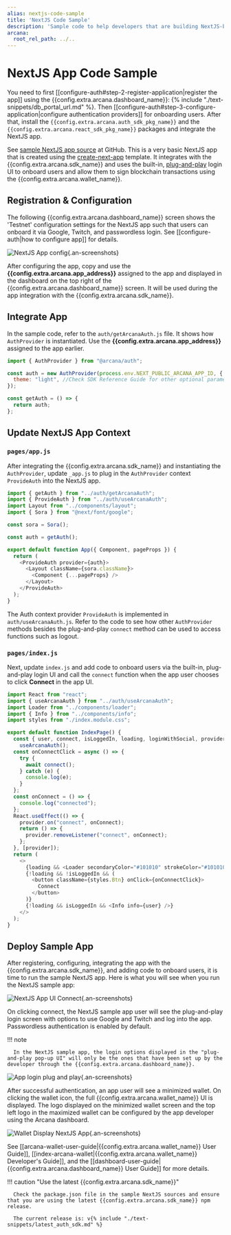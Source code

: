 ```yaml
---
alias: nextjs-code-sample
title: 'NextJS Code Sample'
description: 'Sample code to help developers that are building NextJS-based apps to quickly integrate with the Arcana Auth SDK.'
arcana:
  root_rel_path: ../..
---
```


# NextJS App Code Sample

You need to first [[configure-auth#step-2-register-application|register the app]] using the {{config.extra.arcana.dashboard_name}}: {% include "./text-snippets/db_portal_url.md" %}. Then [[configure-auth#step-3-configure-application|configure authentication providers]] for onboarding users. After that, install the `{{config.extra.arcana.auth_sdk_pkg_name}}` and the `{{config.extra.arcana.react_sdk_pkg_name}}` packages and integrate the NextJS app.

See [sample NextJS app source](https://github.com/arcana-network/auth-next-js) at GitHub. This is a very basic NextJS app that is created using the [create-next-app](https://github.com/vercel/next.js/tree/canary/packages/create-next-app) template. It integrates with the {{config.extra.arcana.sdk_name}} and uses the built-in, [plug-and-play]({{page.meta.arcana.root_rel_path}}/concepts/plugnplayauth.md) login UI to onboard users and allow them to sign blockchain transactions using the {{config.extra.arcana.wallet_name}}. 

## Registration & Configuration

The following {{config.extra.arcana.dashboard_name}} screen shows the 'Testnet' configuration settings for the NextJS app such that users can onboard it via Google, Twitch, and passwordless login. See [[configure-auth|how to configure app]] for details.

![NextJS App config](/img/nextjs_app_db_setup_google_twitch.png){.an-screenshots}

After configuring the app, copy and use the **{{config.extra.arcana.app_address}}** assigned to the app and displayed in the dashboard on the top right of the {{config.extra.arcana.dashboard_name}} screen. It will be used during the app integration with the {{config.extra.arcana.sdk_name}}.

## Integrate App

In the sample code, refer to the  `auth/getArcanaAuth.js` file. It shows how `AuthProvider` is instantiated. Use the **{{config.extra.arcana.app_address}}** assigned to the app earlier.

```js title="auth/getArcanaAuth.js" hl_lines="1 3-5"
import { AuthProvider } from "@arcana/auth";

const auth = new AuthProvider(process.env.NEXT_PUBLIC_ARCANA_APP_ID, { //assigned during app registration, see dashboard
  theme: "light", //Check SDK Reference Guide for other optional parameters
});

const getAuth = () => {
  return auth;
};
```

## Update NextJS App Context

### `pages/app.js` 

After integrating the {{config.extra.arcana.sdk_name}} and instantiating the `AuthProvider`, update `_app.js` to plug in the `AuthProvider` context `ProvideAuth` into the NextJS app. 

```js title="pages/_app.js" hl_lines="1 2 8 12 16"
import { getAuth } from "../auth/getArcanaAuth";
import { ProvideAuth } from "../auth/useArcanaAuth";
import Layout from "../components/layout";
import { Sora } from "@next/font/google";

const sora = Sora();

const auth = getAuth();

export default function App({ Component, pageProps }) {
  return (
    <ProvideAuth provider={auth}>
      <Layout className={sora.className}>
        <Component {...pageProps} />
      </Layout>
    </ProvideAuth>
  );
}
```

The Auth context provider `ProvideAuth` is implemented in `auth/useArcanaAuth.js`.  Refer to the code to see how other `AuthProvider` methods besides the plug-and-play `connect` method can be used to access functions such as logout.

### `pages/index.js`

Next, update `index.js` and add code to onboard users via the built-in, plug-and-play login UI and call the `connect` function when the app user chooses to click **Connect** in the app UI. 

```js title="index.js" hl_lines="2 8-25 31"
import React from "react";
import { useArcanaAuth } from "../auth/useArcanaAuth";
import Loader from "../components/loader";
import { Info } from "../components/info";
import styles from "./index.module.css";

export default function IndexPage() {
  const { user, connect, isLoggedIn, loading, loginWithSocial, provider } =
    useArcanaAuth();
  const onConnectClick = async () => {
    try {
      await connect();
    } catch (e) {
      console.log(e);
    }
  };
  const onConnect = () => {
    console.log("connected");
  };
  React.useEffect(() => {
    provider.on("connect", onConnect);
    return () => {
      provider.removeListener("connect", onConnect);
    };
  }, [provider]);
  return (
    <>
      {loading && <Loader secondaryColor="#101010" strokeColor="#101010" />}
      {!loading && !isLoggedIn && (
        <button className={styles.Btn} onClick={onConnectClick}>
          Connect
        </button>
      )}
      {!loading && isLoggedIn && <Info info={user} />}
    </>
  );
}
```

## Deploy Sample App

After registering, configuring, integrating the app with the {{config.extra.arcana.sdk_name}}, and adding code to onboard users, it is time to run the sample NextJS app. Here is what you will see when you run the NextJS sample app:

![NextJS App UI Connect](/img/nextjs_connectauth.png){.an-screenshots}

On clicking connect, the NextJS sample app user will see the plug-and-play login screen with options to use Google and Twitch and log into the app. Passwordless authentication is enabled by default. 

!!! note

      In the NextJS sample app, the login options displayed in the "plug-and-play pop-up UI" will only be the ones that have been set up by the developer through the {{config.extra.arcana.dashboard_name}}.

![App login plug and play](/img/nextjs_applogin.png){.an-screenshots}

After successful authentication, an app user will see a minimized wallet. On clicking the wallet icon, the full {{config.extra.arcana.wallet_name}} UI is displayed. The logo displayed on the minimized wallet screen and the top left logo in the maximized wallet can be configured by the app developer using the Arcana dashboard.

![Wallet Display NextJS App](/img/nextjs_wallet_display.png){.an-screenshots}

See [[arcana-wallet-user-guide|{{config.extra.arcana.wallet_name}} User Guide]], [[index-arcana-wallet|{{config.extra.arcana.wallet_name}} Developer's Guide]], and the [[dashboard-user-guide|{{config.extra.arcana.dashboard_name}} User Guide]] for more details.

!!! caution "Use the latest {{config.extra.arcana.sdk_name}}"

      Check the package.json file in the sample NextJS sources and ensure that you are using the latest {{config.extra.arcana.sdk_name}} npm release.

      The current release is: v{% include "./text-snippets/latest_auth_sdk.md" %}